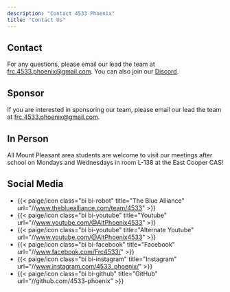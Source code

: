 ```yaml
---
description: "Contact 4533 Phoenix"
title: "Contact Us"
---
```


## Contact

For any questions, please email our lead the team at
[frc.4533.phoenix@gmail.com](mailto:frc.4533.phoenix@gmail.com). You can also
join our [Discord](https://discord.gg/tshxsxX3FT).

## Sponsor

If you are interested in sponsoring our team, please email our lead the team at
[frc.4533.phoenix@gmail.com](mailto:frc.4533.phoenix@gmail.com).

## In Person

All Mount Pleasant area students are welcome to visit our meetings after school
on Mondays and Wednesdays in room L-138 at the East Cooper CAS!

## Social Media

- {{< paige/icon class="bi bi-robot" title="The Blue Alliance"
  url="//www.thebluealliance.com/team/4533" >}}
- {{< paige/icon class="bi bi-youtube" title="Youtube"
  url="//www.youtube.com/@AltPhoenix4533" >}}
- {{< paige/icon class="bi bi-youtube" title="Alternate Youtube"
  url="//www.youtube.com/@AltPhoenix4533" >}}
- {{< paige/icon class="bi bi-facebook" title="Facebook"
  url="//www.facebook.com/Frc4533/" >}}
- {{< paige/icon class="bi bi-instagram" title="Instagram"
  url="//www.instagram.com/4533_phoenix/" >}}
- {{< paige/icon class="bi bi-github" title="GitHub"
  url="//github.com/4533-phoenix" >}}
